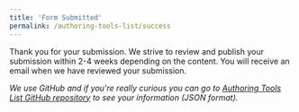 ```yaml
---
title: 'Form Submitted'
permalink: /authoring-tools-list/success
---
```


<!-- markdownlint-disable no-inline-html -->

<div style="grid-column: 2 / span 8">

<style>
{% include wai-authoring-tools-list/css/styles.css %}
main > header { grid-column: 2 / span 8; }
</style>

<div class="result-status-message">
Thank you for your submission. We strive to review and publish your submission within 2-4 weeks depending on the content. You will receive an email when we have reviewed your submission.
</div>

<div class="header-full success"><p><em>We use GitHub and if you're really curious you can go to <a href="https://github.com/w3c/wai-authoring-tools-list/pulls/">Authoring Tools List GitHub repository</a> to see your information (JSON format).</em></p></div>

</div>
